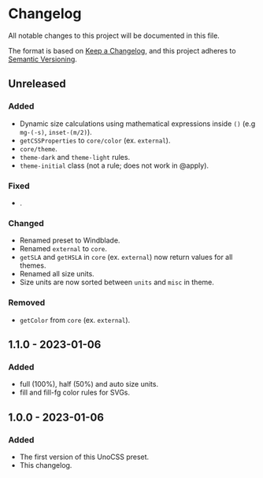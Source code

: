 # Changelog

All notable changes to this project will be documented in this file.

The format is based on [Keep a Changelog](https://keepachangelog.com/en/1.0.0/),
and this project adheres to [Semantic Versioning](https://semver.org/spec/v2.0.0.html).

## Unreleased

### Added

- Dynamic size calculations using mathematical expressions inside `()` (e.g `mg-(-s)`, `inset-(m/2)`).
- `getCSSProperties` to `core/color` (ex. `external`).
- `core/theme`.
- `theme-dark` and `theme-light` rules.
- `theme-initial` class (not a rule; does not work in @apply).

### Fixed

- .

### Changed

- Renamed preset to Windblade.
- Renamed `external` to `core`.
- `getSLA` and `getHSLA` in `core` (ex. `external`) now return values for all themes.
- Renamed all size units.
- Size units are now sorted between `units` and `misc` in theme.

### Removed

- `getColor` from `core` (ex. `external`).

## 1.1.0 - 2023-01-06

### Added

- full (100%), half (50%) and auto size units.
- fill and fill-fg color rules for SVGs.

## 1.0.0 - 2023-01-06

### Added

- The first version of this UnoCSS preset.
- This changelog.
